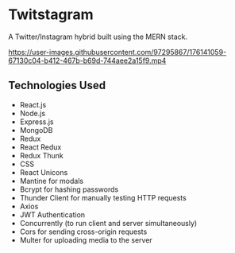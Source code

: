 # Twitstagram

A Twitter/Instagram hybrid built using the MERN stack.


https://user-images.githubusercontent.com/97295867/176141059-67130c04-b412-467b-b69d-744aee2a15f9.mp4


## Technologies Used

* React.js
* Node.js
* Express.js
* MongoDB
* Redux
* React Redux
* Redux Thunk
* CSS
* React Unicons
* Mantine for modals
* Bcrypt for hashing passwords
* Thunder Client for manually testing HTTP requests
* Axios
* JWT Authentication
* Concurrently (to run client and server simultaneously)
* Cors for sending cross-origin requests
* Multer for uploading media to the server
